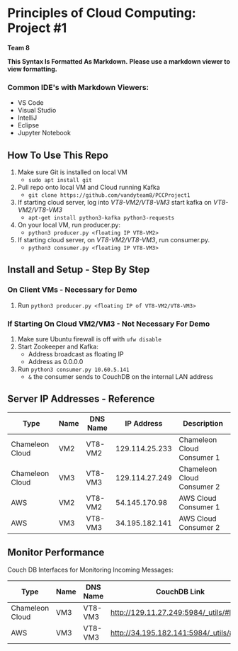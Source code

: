 # Principles of Cloud Computing: Project #1
**Team 8**

**This Syntax Is Formatted As Markdown.**
**Please use a markdown viewer to view formatting.**
### Common IDE's with Markdown Viewers:
* VS Code
* Visual Studio
* IntelliJ
* Eclipse
* Jupyter Notebook

## How To Use This Repo
1. Make sure Git is installed on local VM
    * ```sudo apt install git```
2. Pull repo onto local VM and Cloud running Kafka
    * ```git clone https://github.com/vandyteam8/PCCProject1```
3. If starting cloud server, log into *VT8-VM2/VT8-VM3* start kafka on *VT8-VM2/VT8-VM3*
    * ```apt-get install python3-kafka python3-requests```
4. On your local VM, run producer.py:
    *   ```python3 producer.py <floating IP VT8-VM2>``` 
5. If starting cloud server, on *VT8-VM2/VT8-VM3*, run consumer.py.
    *   ```python3 consumer.py <floating IP VT8-VM3>```

## Install and Setup - Step By Step
### On Client VMs - **Necessary for Demo**
1. Run ```python3 producer.py <floating IP of VT8-VM2/VT8-VM3>  ```

### If Starting On Cloud VM2/VM3 - **Not Necessary For Demo**
1. Make sure Ubuntu firewall is off with ```ufw disable```
2. Start Zookeeper and Kafka:
    * Address broadcast as floating IP
    * Address as 0.0.0.0
3. Run  ```python3 consumer.py 10.60.5.141```
    * ```&``` the consumer sends to CouchDB on the internal LAN address

## Server IP Addresses - Reference
| Type            | Name | DNS Name   | IP Address     | Description                |
|-----------------|------|------------|----------------|----------------------------|
| Chameleon Cloud | VM2  | VT8-VM2    | 129.114.25.233 | Chameleon Cloud Consumer 1 |
| Chameleon Cloud | VM3  | VT8-VM3    | 129.114.27.249  | Chameleon Cloud Consumer 2 |
| AWS             | VM2  | VT8-VM2    | 54.145.170.98  | AWS Cloud Consumer 1       |
| AWS             | VM3  | VT8-VM3    | 34.195.182.141 | AWS Cloud Consumer 2       |

## Monitor Performance
Couch DB Interfaces for Monitoring Incoming Messages:

| Type            | Name | DNS Name   | CouchDB Link                               |
|-----------------|------|------------|--------------------------------------------|
| Chameleon Cloud | VM3  | VT8-VM3    | http://129.11.27.249:5984/_utils/#login|
| AWS             | VM3  | VT8-VM3    | http://34.195.182.141:5984/_utils/#login   |
